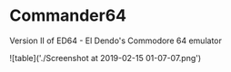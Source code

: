 # Commander64
Version II of ED64 - El Dendo's Commodore 64 emulator  

![table]('./Screenshot at 2019-02-15 01-07-07.png')
